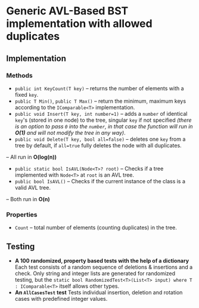 # Generic AVL-Based BST implementation with allowed duplicates

## Implementation
### Methods
- `public int KeyCount(T key)` – returns the number of elements with a fixed `key`.
- `public T Min()`, `public T Max()` – return the minimum, maximum keys according to the `IComparable<T>` implementation.
- `public void Insert(T key, int number=1)` – adds a `number` of identical `key`'s (stored in one node) to the tree, singular `key` if not specified *(there is an option to pass `0` into the `number`, in that case the function will run in **O(1)** and will not modify the tree in any way)*.
- `public void Delete(T key, bool all=false)` – deletes one `key` from a tree by default, if `all=true` fully deletes the node with all duplicates.

– All run in **O(log(n))**

- `public static bool IsAVL(Node<T>? root)` – Checks if a tree implemented with `Node<T>` at `root` is an AVL tree.
- `public bool IsAVL()` – Checks if the current instance of the class is a valid AVL tree.

– Both run in **O(n)**

### Properties
- `Count` – total number of elements (counting duplicates) in the tree.

## Testing
- **A 100 randomized, property based tests with the help of a dictionary**
Each test consists of a random sequence of deletions & insertions and a check. 
Only string and integer lists are generated for randomized testing, but the `static bool RandomizedTest<T>(List<T> input) where T : IComparable<T>` itself allows other types.
- **An `AllCasesTest` test**
Tests individual insertion, deletion and rotation cases with predefined integer values.